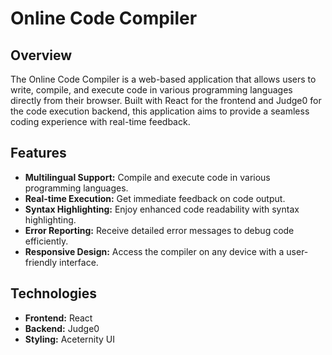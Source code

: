 # Online Code Compiler

## Overview

The Online Code Compiler is a web-based application that allows users to write, compile, and execute code in various programming languages directly from their browser. Built with React for the frontend and Judge0 for the code execution backend, this application aims to provide a seamless coding experience with real-time feedback.

## Features

- **Multilingual Support:** Compile and execute code in various programming languages.
- **Real-time Execution:** Get immediate feedback on code output.
- **Syntax Highlighting:** Enjoy enhanced code readability with syntax highlighting.
- **Error Reporting:** Receive detailed error messages to debug code efficiently.
- **Responsive Design:** Access the compiler on any device with a user-friendly interface.

## Technologies

- **Frontend:** React
- **Backend:** Judge0
- **Styling:** Aceternity UI